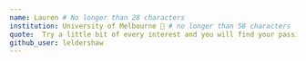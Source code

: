 ```yaml
---
name: Lauren # No longer than 28 characters
institution: University of Melbourne 🚩 # no longer than 58 characters
quote:  Try a little bit of every interest and you will find your passions in the sweet spots. # no longer than 100 characters, avoid using quotes(") to guarantee the format remains the same.
github_user: leldershaw
---
```

